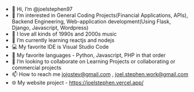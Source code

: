 - 👋 Hi, I’m @joelstephen97
- 👀 I’m interested in General Coding Projects(Financial Applications, APIs), Backend Engineering, Web-application development(Using Flask, Django, Javascript, Wordpress)
- 🎼 I love all kinds of 1990s and 2000s music
- 🌱 I’m currently learning reactjs and nodejs
- 💻 My favorite IDE is Visual Studio Code
- 💽 My favorite languages - Python, Javascript, PHP in that order
- 💞️ I’m looking to collaborate on Learning Projects or collaborating or commercial projects
- 📫 How to reach me jojostev@gmail.com , joel.stephen.work@gmail.com
- 🌐 My website project - https://joelstephen.vercel.app/

<!---
joelstephen97/joelstephen97 is a ✨ special ✨ repository because its `README.md` (this file) appears on your GitHub profile.
You can click the Preview link to take a look at your changes.
--->
